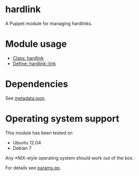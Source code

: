 # hardlink

A Puppet module for managing hardlinks.

# Module usage

* [Class: hardlink](manifests/init.pp)
* [Define: hardlink::link](manifests/link.pp)

# Dependencies

See [metadata.json](metadata.json).

# Operating system support

This module has been tested on

* Ubuntu 12.04
* Debian 7

Any *NIX-style operating system should work out of the box.

For details see [params.pp](manifests/params.pp).

